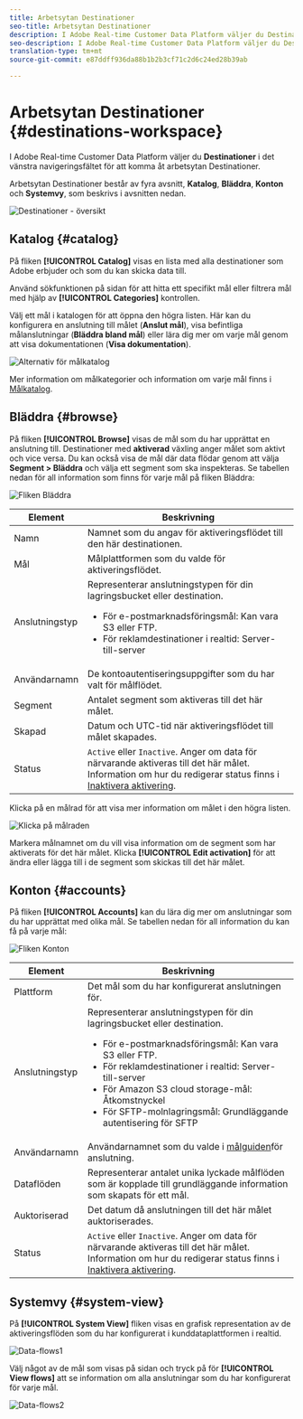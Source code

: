 ```yaml
---
title: Arbetsytan Destinationer
seo-title: Arbetsytan Destinationer
description: I Adobe Real-time Customer Data Platform väljer du Destinationer i det vänstra navigeringsfältet för att komma åt målarbetsytan.
seo-description: I Adobe Real-time Customer Data Platform väljer du Destinationer i det vänstra navigeringsfältet för att komma åt målarbetsytan.
translation-type: tm+mt
source-git-commit: e87ddff936da88b1b2b3cf71c2d6c24ed28b39ab

---
```



# Arbetsytan Destinationer {#destinations-workspace}

I Adobe Real-time Customer Data Platform väljer du **Destinationer** i det vänstra navigeringsfältet för att komma åt arbetsytan Destinationer.

Arbetsytan Destinationer består av fyra avsnitt, **Katalog**, **Bläddra**, **Konton** och **Systemvy**, som beskrivs i avsnitten nedan.

![Destinationer - översikt](/help/rtcdp/destinations/assets/destinations-overview.png)

## Katalog {#catalog}

På fliken **[!UICONTROL Catalog]** visas en lista med alla destinationer som Adobe erbjuder och som du kan skicka data till.

Använd sökfunktionen på sidan för att hitta ett specifikt mål eller filtrera mål med hjälp av **[!UICONTROL Categories]** kontrollen.

Välj ett mål i katalogen för att öppna den högra listen. Här kan du konfigurera en anslutning till målet (**Anslut mål**), visa befintliga målanslutningar (**Bläddra bland mål**) eller lära dig mer om varje mål genom att visa dokumentationen (**Visa dokumentation**).

![Alternativ för målkatalog](/help/rtcdp/destinations/assets/destination-ui-catalog-options.png)

Mer information om målkategorier och information om varje mål finns i [Målkatalog](/help/rtcdp/destinations/destinations-catalog.md).

## Bläddra {#browse}

På fliken **[!UICONTROL Browse]** visas de mål som du har upprättat en anslutning till. Destinationer med **aktiverad** växling anger målet som aktivt och vice versa. Du kan också visa de mål där data flödar genom att välja **Segment > Bläddra** och välja ett segment som ska inspekteras. Se tabellen nedan för all information som finns för varje mål på fliken Bläddra:

![Fliken Bläddra](/help/rtcdp/destinations/assets/browse-tab.png)

| Element | Beskrivning |
---------|----------
| Namn | Namnet som du angav för aktiveringsflödet till den här destinationen. |
| Mål | Målplattformen som du valde för aktiveringsflödet. |
| Anslutningstyp | Representerar anslutningstypen för din lagringsbucket eller destination. <ul><li>För e-postmarknadsföringsmål: Kan vara S3 eller FTP.</li><li>För reklamdestinationer i realtid: Server-till-server</li></ul> |
| Användarnamn | De kontoautentiseringsuppgifter som du har valt för målflödet. |
| Segment | Antalet segment som aktiveras till det här målet. |
| Skapad | Datum och UTC-tid när aktiveringsflödet till målet skapades. |
| Status | `Active` eller `Inactive`. Anger om data för närvarande aktiveras till det här målet. Information om hur du redigerar status finns i [Inaktivera aktivering](/help/rtcdp/destinations/activate-destinations.md#disable-activation). |

Klicka på en målrad för att visa mer information om målet i den högra listen.

![Klicka på målraden](/help/rtcdp/destinations/assets/click-destination-row.png)

Markera målnamnet om du vill visa information om de segment som har aktiverats för det här målet. Klicka **[!UICONTROL Edit activation]** för att ändra eller lägga till i de segment som skickas till det här målet.

## Konton {#accounts}

På fliken **[!UICONTROL Accounts]** kan du lära dig mer om anslutningar som du har upprättat med olika mål. Se tabellen nedan för all information du kan få på varje mål:

![Fliken Konton](/help/rtcdp/destinations/assets/accounts-tab.png)

| Element | Beskrivning |
---------|----------
| Plattform | Det mål som du har konfigurerat anslutningen för. |
| Anslutningstyp | Representerar anslutningstypen för din lagringsbucket eller destination. <ul><li>För e-postmarknadsföringsmål: Kan vara S3 eller FTP.</li><li>För reklamdestinationer i realtid: Server-till-server</li><li>För Amazon S3 cloud storage-mål: Åtkomstnyckel </li><li>För SFTP-molnlagringsmål: Grundläggande autentisering för SFTP</li></ul> |
| Användarnamn | Användarnamnet som du valde i [målguiden](/help/rtcdp/destinations/email-marketing-destinations.md#connect-destination)för anslutning. |
| Dataflöden | Representerar antalet unika lyckade målflöden som är kopplade till grundläggande information som skapats för ett mål. |
| Auktoriserad | Det datum då anslutningen till det här målet auktoriserades. |
| Status | `Active` eller `Inactive`. Anger om data för närvarande aktiveras till det här målet. Information om hur du redigerar status finns i [Inaktivera aktivering](/help/rtcdp/destinations/activate-destinations.md#disable-activation). |

## Systemvy {#system-view}

På **[!UICONTROL System View]** fliken visas en grafisk representation av de aktiveringsflöden som du har konfigurerat i kunddataplattformen i realtid.

![Data-flows1](/help/rtcdp/destinations/assets/data-flows1.png)

Välj något av de mål som visas på sidan och tryck på för **[!UICONTROL View flows]** att se information om alla anslutningar som du har konfigurerat för varje mål.

![Data-flows2](/help/rtcdp/destinations/assets/data-flows2.png)